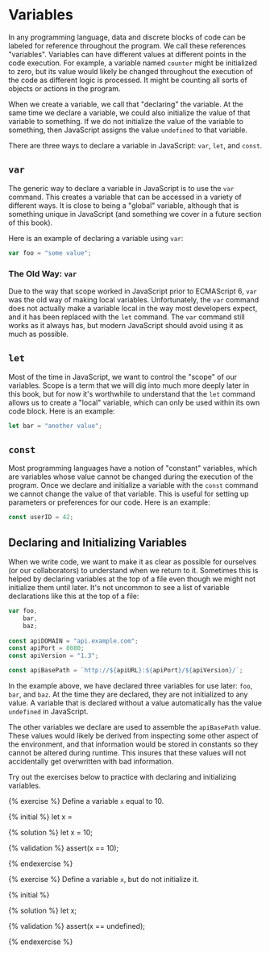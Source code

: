 # Variables

In any programming language, data and discrete blocks of code can be labeled for reference throughout the program. We call these references "variables". Variables can have different values at different points in the code execution. For example, a variable named `counter` might be initialized to zero, but its value would likely be changed throughout the execution of the code as different logic is processed. It might be counting all sorts of objects or actions in the program.

When we create a variable, we call that "declaring" the variable. At the same time we declare a variable, we could also initialize the value of that variable to something. If we do not initialize the value of the variable to something, then JavaScript assigns the value `undefined` to that variable. 

There are three ways to declare a variable in JavaScript: `var`, `let`, and `const`.

## `var`
The generic way to declare a variable in JavaScript is to use the `var` command. This creates a variable that can be accessed in a variety of different ways. It is close to being a "global" variable, although that is something unique in JavaScript (and something we cover in a future section of this book).

Here is an example of declaring a variable using `var`:

```js
var foo = "some value";
```

<div class="tip-box">

<h3>The Old Way: <code>var</code></h3>

<p>Due to the way that scope worked in JavaScript prior to ECMAScript 6, <code>var</code> was the old way of making local variables. Unfortunately, the <code>var</code> command does not actually make a variable local in the way most developers expect, and it has been replaced with the <code>let</code> command. The <code>var</code> command still works as it always has, but modern JavaScript should avoid using it as much as possible.</p>

</div>



## `let`
Most of the time in JavaScript, we want to control the "scope" of our variables. Scope is a term that we will dig into much more deeply later in this book, but for now it's worthwhile to understand that the `let` command allows us to create a "local" variable, which can only be used within its own code block. Here is an example:

```js
let bar = "another value";
```

## `const`
Most programming languages have a notion of "constant" variables, which are variables whose value cannot be changed during the execution of the program. Once we declare and initialize a variable with the `const` command we cannot change the value of that variable. This is useful for setting up parameters or preferences for our code. Here is an example:

```js
const userID = 42;
```

## Declaring and Initializing Variables
When we write code, we want to make it as clear as possible for ourselves (or our collaborators) to understand when we return to it. Sometimes this is helped by declaring variables at the top of a file even though we might not initialize them until later. It's not uncommon to see a list of variable declarations like this at the top of a file:

```js
var foo,
    bar,
    baz;
    
const apiDOMAIN = "api.example.com"; 
const apiPort = 8080; 
const apiVersion = "1.3"; 

const apiBasePath = `http://${apiURL}:${apiPort}/${apiVersion}/`;
```

In the example above, we have declared three variables for use later: `foo`, `bar`, and `baz`. At the time they are declared, they are not initialized to any value. A variable that is declared without a value automatically has the value `undefined` in JavaScript.

The other variables we declare are used to assemble the `apiBasePath` value. These values would likely be derived from inspecting some other aspect of the environment, and that information would be stored in constants so they cannot be altered during runtime. This insures that these values will not accidentally get overwritten with bad information.

Try out the exercises below to practice with declaring and initializing variables.

{% exercise %}
Define a variable `x` equal to 10.

{% initial %}
let x =

{% solution %}
let x = 10;

{% validation %}
assert(x == 10);

{% endexercise %}

{% exercise %}
Define a variable `x`, but do not initialize it.

{% initial %}


{% solution %}
let x;

{% validation %}
assert(x == undefined);

{% endexercise %}
